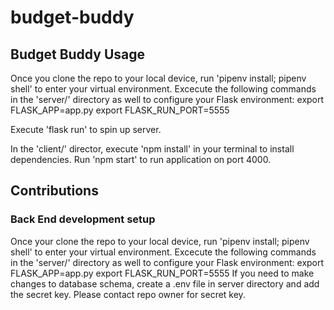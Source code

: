 # budget-buddy

## Budget Buddy Usage
Once you clone the repo to your local device, run 'pipenv install; pipenv shell' to enter your virtual environment.
Excecute the following commands in the 'server/' directory as well to configure your Flask environment:
export FLASK_APP=app.py
export FLASK_RUN_PORT=5555

Execute 'flask run' to spin up server.

In the 'client/' director, execute 'npm install' in your terminal to install dependencies. Run 'npm start' to run application on port 4000.


## Contributions 
### Back End development setup
Once your clone the repo to your local device, run 'pipenv install; pipenv shell' to enter your virtual environment. 
Excecute the following commands in the 'server/' directory as well to configure your Flask environment:
export FLASK_APP=app.py
export FLASK_RUN_PORT=5555
If you need to make changes to database schema, create a .env file in server directory and add the secret key. Please contact repo owner for secret key.